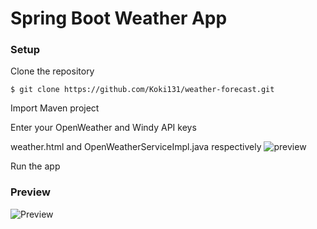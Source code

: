# Spring Boot Weather App

### Setup

Clone the repository

```
$ git clone https://github.com/Koki131/weather-forecast.git
```

Import Maven project

Enter your OpenWeather and Windy API keys

weather.html and OpenWeatherServiceImpl.java respectively
![preview](https://user-images.githubusercontent.com/123007477/235363968-3e7a2920-e04b-42f5-be6c-d0d71f8af003.png)

Run the app

### Preview
![Preview](assets/forecast-preview.gif)
